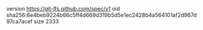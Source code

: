 version https://git-lfs.github.com/spec/v1
oid sha256:6e4beb9224b66c5ff4d669d319b5d5e1ec2428b4a564101af2d967d97ca7acef
size 2333
